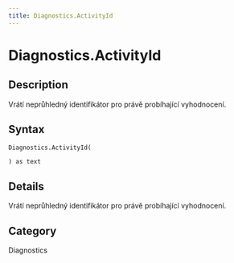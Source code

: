```yaml
---
title: Diagnostics.ActivityId
---
```


# Diagnostics.ActivityId


## Description

Vrátí neprůhledný identifikátor pro právě probíhající vyhodnocení.


## Syntax

```powerquery
Diagnostics.ActivityId(

) as text
```


## Details

Vrátí neprůhledný identifikátor pro právě probíhající vyhodnocení.



## Category
Diagnostics
